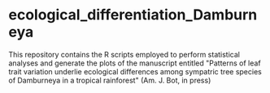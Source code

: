 # ecological_differentiation_Damburneya
This repository contains the R scripts employed to perform statistical analyses and generate the plots of the manuscript entitled "Patterns of leaf trait variation underlie ecological differences among sympatric tree species of Damburneya in a tropical rainforest" (Am. J. Bot, in press)
